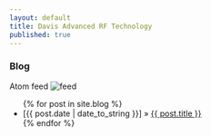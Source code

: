 ```yaml
---
layout: default
title: Davis Advanced RF Technology
published: true
---
```


### Blog

Atom feed ![feed](/images/atom.ico)


<ul>
  {% for post in site.blog %}
    <li>
    [{{ post.date | date_to_string }}] » <a href="{{ post.url }}" title="{{ post.title }}">{{ post.title }}</a>
    </li>
  {% endfor %}
</ul>
